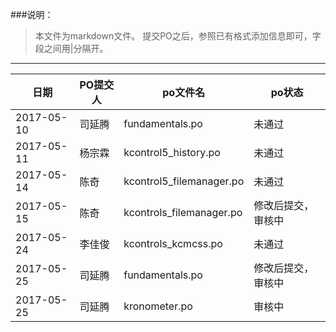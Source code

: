###说明：
>本文件为markdown文件。
>提交PO之后，参照已有格式添加信息即可，字段之间用|分隔开。



----------


|日期|PO提交人|po文件名|po状态|
|----|----|----|----|
|2017-05-10|司延腾|fundamentals.po|未通过|
|2017-05-11|杨宗霖|kcontrol5_history.po|未通过|
|2017-05-14|陈奇|kcontrol5_filemanager.po|未通过|
|2017-05-15|陈奇|kcontrols_filemanager.po|修改后提交，审核中|
|2017-05-24|李佳俊|kcontrols_kcmcss.po|未通过|
|2017-05-25|司延腾|fundamentals.po|修改后提交，审核中|
|2017-05-25|司延腾|kronometer.po|审核中|


